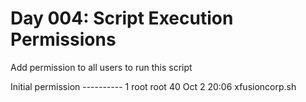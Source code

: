 # Day 004: Script Execution Permissions

Add permission to all users to run this script

Initial permission
---------- 1 root root    40 Oct  2 20:06 xfusioncorp.sh